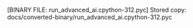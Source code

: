 [BINARY FILE: run_advanced_ai.cpython-312.pyc]
Stored copy: docs/converted-binary/run_advanced_ai.cpython-312.pyc
